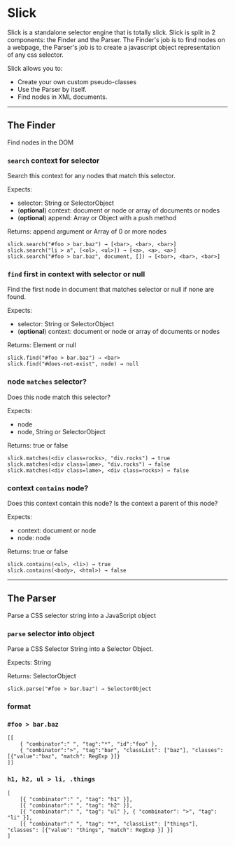 # Slick

Slick is a standalone selector engine that is totally slick.
Slick is split in 2 components: the Finder and the Parser. The Finder's job is to find nodes on a webpage, the Parser's job is to create a javascript object representation of any css selector.

Slick allows you to:

 * Create your own custom pseudo-classes
 * Use the Parser by itself.
 * Find nodes in XML documents.

 ---


































































<extoc></extoc>

## The Finder

Find nodes in the DOM

### `search` context for selector

Search this context for any nodes that match this selector.

Expects:
* selector: String or SelectorObject
* (**optional**) context: document or node or array of documents or nodes
* (**optional**) append: Array or Object with a push method

Returns: append argument or Array of 0 or more nodes

	slick.search("#foo > bar.baz") → [<bar>, <bar>, <bar>]
	slick.search("li > a", [<ol>, <ul>]) → [<a>, <a>, <a>]
	slick.search("#foo > bar.baz", document, []) → [<bar>, <bar>, <bar>]

### `find` first in context with selector or null

Find the first node in document that matches selector or null if none are found.

Expects:
* selector: String or SelectorObject
* (**optional**) context: document or node or array of documents or nodes

Returns: Element or null

	slick.find("#foo > bar.baz") → <bar>
	slick.find("#does-not-exist", node) → null

### node `matches` selector?

Does this node match this selector?

Expects:
* node
* node, String or SelectorObject

Returns: true or false

	slick.matches(<div class=rocks>, "div.rocks") → true
	slick.matches(<div class=lame>, "div.rocks") → false
	slick.matches(<div class=lame>, <div class=rocks>) → false

### context `contains` node?

Does this context contain this node? Is the context a parent of this node?

Expects:
* context: document or node
* node: node

Returns: true or false

	slick.contains(<ul>, <li>) → true
	slick.contains(<body>, <html>) → false

---

## The Parser

Parse a CSS selector string into a JavaScript object

### `parse` selector into object

Parse a CSS Selector String into a Selector Object.

Expects: String

Returns: SelectorObject

	slick.parse("#foo > bar.baz") → SelectorObject


### format

### `#foo > bar.baz`

	[[
		{ "combinator":" ", "tag":"*", "id":"foo" },
		{ "combinator":">", "tag":"bar", "classList": ["baz"], "classes": [{"value":"baz", "match": RegExp }]}
	]]

### `h1, h2, ul > li, .things`

	[
		[{ "combinator":" ", "tag": "h1" }],
		[{ "combinator":" ", "tag": "h2" }],
		[{ "combinator":" ", "tag": "ul" }, { "combinator": ">", "tag": "li" }],
		[{ "combinator":" ", "tag": "*", "classList": ["things"], "classes": [{"value": "things", "match": RegExp }] }]
	]
